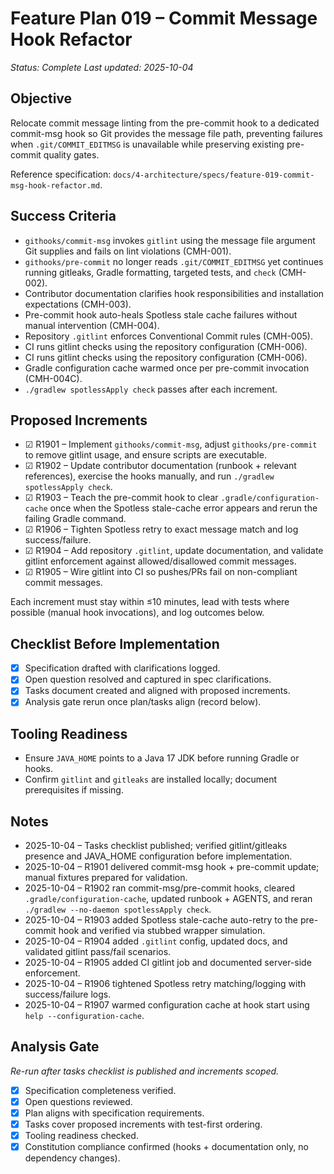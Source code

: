 # Feature Plan 019 – Commit Message Hook Refactor

_Status: Complete_
_Last updated: 2025-10-04_

## Objective
Relocate commit message linting from the pre-commit hook to a dedicated commit-msg hook so Git provides the message file path, preventing failures when `.git/COMMIT_EDITMSG` is unavailable while preserving existing pre-commit quality gates.

Reference specification: `docs/4-architecture/specs/feature-019-commit-msg-hook-refactor.md`.

## Success Criteria
- `githooks/commit-msg` invokes `gitlint` using the message file argument Git supplies and fails on lint violations (CMH-001).
- `githooks/pre-commit` no longer reads `.git/COMMIT_EDITMSG` yet continues running gitleaks, Gradle formatting, targeted tests, and `check` (CMH-002).
- Contributor documentation clarifies hook responsibilities and installation expectations (CMH-003).
- Pre-commit hook auto-heals Spotless stale cache failures without manual intervention (CMH-004).
- Repository `.gitlint` enforces Conventional Commit rules (CMH-005).
- CI runs gitlint checks using the repository configuration (CMH-006).
- CI runs gitlint checks using the repository configuration (CMH-006).
- Gradle configuration cache warmed once per pre-commit invocation (CMH-004C).
- `./gradlew spotlessApply check` passes after each increment.

## Proposed Increments
- ☑ R1901 – Implement `githooks/commit-msg`, adjust `githooks/pre-commit` to remove gitlint usage, and ensure scripts are executable.
- ☑ R1902 – Update contributor documentation (runbook + relevant references), exercise the hooks manually, and run `./gradlew spotlessApply check`.
- ☑ R1903 – Teach the pre-commit hook to clear `.gradle/configuration-cache` once when the Spotless stale-cache error appears and rerun the failing Gradle command.
- ☑ R1906 – Tighten Spotless retry to exact message match and log success/failure.
- ☑ R1904 – Add repository `.gitlint`, update documentation, and validate gitlint enforcement against allowed/disallowed commit messages.
- ☑ R1905 – Wire gitlint into CI so pushes/PRs fail on non-compliant commit messages.

Each increment must stay within ≤10 minutes, lead with tests where possible (manual hook invocations), and log outcomes below.

## Checklist Before Implementation
- [x] Specification drafted with clarifications logged.
- [x] Open question resolved and captured in spec clarifications.
- [x] Tasks document created and aligned with proposed increments.
- [x] Analysis gate rerun once plan/tasks align (record below).

## Tooling Readiness
- Ensure `JAVA_HOME` points to a Java 17 JDK before running Gradle or hooks.
- Confirm `gitlint` and `gitleaks` are installed locally; document prerequisites if missing.

## Notes

- 2025-10-04 – Tasks checklist published; verified gitlint/gitleaks presence and JAVA_HOME configuration before implementation.
- 2025-10-04 – R1901 delivered commit-msg hook + pre-commit update; manual fixtures prepared for validation.
- 2025-10-04 – R1902 ran commit-msg/pre-commit hooks, cleared `.gradle/configuration-cache`, updated runbook + AGENTS, and reran `./gradlew --no-daemon spotlessApply check`.
- 2025-10-04 – R1903 added Spotless stale-cache auto-retry to the pre-commit hook and verified via stubbed wrapper simulation.
- 2025-10-04 – R1904 added `.gitlint` config, updated docs, and validated gitlint pass/fail scenarios.
- 2025-10-04 – R1905 added CI gitlint job and documented server-side enforcement.
- 2025-10-04 – R1906 tightened Spotless retry matching/logging with success/failure logs.
- 2025-10-04 – R1907 warmed configuration cache at hook start using `help --configuration-cache`.

## Analysis Gate
_Re-run after tasks checklist is published and increments scoped._

- [x] Specification completeness verified.
- [x] Open questions reviewed.
- [x] Plan aligns with specification requirements.
- [x] Tasks cover proposed increments with test-first ordering.
- [x] Tooling readiness checked.
- [x] Constitution compliance confirmed (hooks + documentation only, no dependency changes).
